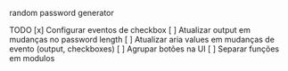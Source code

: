 random password generator


TODO
[x] Configurar eventos de checkbox
[ ] Atualizar output em mudanças no password length
[ ] Atualizar aria values em mudanças de evento (output, checkboxes)
[ ] Agrupar botões na UI
[ ] Separar funções em modulos